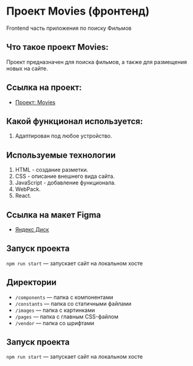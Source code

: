 # Проект Movies (фронтенд)
Frontend часть приложения по поиску Фильмов

## Что такое проект Movies:
Проект предназначен для поиска фильмов, а также для размещения новых на сайте.

## Ссылка на проект:
* [Проект: Movies](https://github.com/dubyninpavel/movies-explorer-frontend)

## Какой функционал используется:
1. Адаптирован под любое устройство.

## Используемые технологии
1. HTML - создание разметки.
2. CSS - описание внешнего вида сайта.
3. JavaScript - добавление функционала.
4. WebPack.
5. React.

## Ссылка на макет Figma
* [Яндекс Диск](https://disk.yandex.ru/d/UywlF3nqU2EurQ)

## Запуск проекта
`npm run start` — запускает сайт на локальном хосте

## Директории
- `/components` — папка с компонентами
- `/constants` — папка со статичными файлами
- `/images` — папка с картинками
- `/pages` — папка с главным CSS-файлом
- `/vendor` — папка со шрифтами  

## Запуск проекта
`npm run start` — запускает сайт на локальном хосте  

